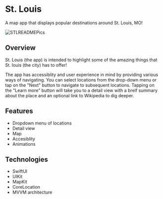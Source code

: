 # St. Louis
A map app that displays popular destinations around St. Louis, MO!

![STLREADMEPics](https://github.com/user-attachments/assets/b8310829-d5ea-4461-8efc-2952d56b0b5b)

## Overview
St. Louis (the app) is intended to highlight some of the amazing things that St. louis (the city) has to offer!

The app has accessiblity and user experience in mind by providing various ways of navigating. You can select locations from the drop-down menu or tap on the "Next" button to navigate to subsequent locations. Tapping on the "Learn more" button will take you to a detail view with a breif summary about the place and an optional link to Wikipedia to dig deeper.

## Features
* Dropdown menu of locations
* Detail view
* Map
* Accesiblity
* Animations

## Technologies
* SwiftUI
* UIKit
* MapKit
* CoreLocation
* MVVM architecture
